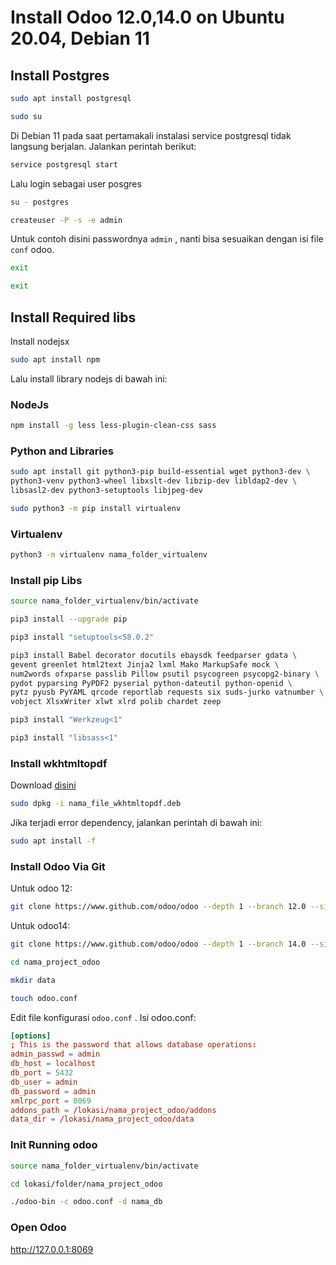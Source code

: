 # Install Odoo 12.0,14.0 on Ubuntu 20.04, Debian 11

## Install Postgres
```sh
sudo apt install postgresql
```
```sh
sudo su
```
Di Debian 11 pada saat pertamakali instalasi service postgresql tidak langsung berjalan. Jalankan perintah berikut:

```sh
service postgresql start
```
Lalu login sebagai user posgres
```sh
su - postgres
```
```sh
createuser -P -s -e admin
```
Untuk contoh disini passwordnya `admin` , nanti bisa sesuaikan dengan isi file `conf` odoo.

```sh
exit
```
```sh
exit
```

## Install Required libs

Install nodejsx
```sh
sudo apt install npm
```
Lalu install library nodejs di bawah ini:

### NodeJs
```sh
npm install -g less less-plugin-clean-css sass
```

### Python and Libraries
```sh
sudo apt install git python3-pip build-essential wget python3-dev \
python3-venv python3-wheel libxslt-dev libzip-dev libldap2-dev \
libsasl2-dev python3-setuptools libjpeg-dev
```
```sh
sudo python3 -m pip install virtualenv
```

### Virtualenv
```sh
python3 -m virtualenv nama_folder_virtualenv
```

### Install pip Libs
```sh
source nama_folder_virtualenv/bin/activate
```
```sh
pip3 install --upgrade pip
```
```sh
pip3 install "setuptools<58.0.2"
```
```sh
pip3 install Babel decorator docutils ebaysdk feedparser gdata \
gevent greenlet html2text Jinja2 lxml Mako MarkupSafe mock \
num2words ofxparse passlib Pillow psutil psycogreen psycopg2-binary \
pydot pyparsing PyPDF2 pyserial python-dateutil python-openid \
pytz pyusb PyYAML qrcode reportlab requests six suds-jurko vatnumber \
vobject XlsxWriter xlwt xlrd polib chardet zeep
```
```sh
pip3 install "Werkzeug<1"
```
```sh
pip3 install "libsass<1"
```

### Install wkhtmltopdf
Download <a href="https://wkhtmltopdf.org/downloads.html" target="_blank">disini</a>

```sh
sudo dpkg -i nama_file_wkhtmltopdf.deb
```
Jika terjadi error dependency, jalankan perintah di bawah ini:
```sh
sudo apt install -f
```

### Install Odoo Via Git

Untuk odoo 12:
```sh
git clone https://www.github.com/odoo/odoo --depth 1 --branch 12.0 --single-branch nama_project_odoo
```

Untuk odoo14:
```sh
git clone https://www.github.com/odoo/odoo --depth 1 --branch 14.0 --single-branch nama_project_odoo
```

```sh
cd nama_project_odoo
```
```sh
mkdir data
```
```sh
touch odoo.conf
```

Edit file konfigurasi `odoo.conf` . Isi odoo.conf:
```conf
[options]
; This is the password that allows database operations:
admin_passwd = admin
db_host = localhost
db_port = 5432
db_user = admin
db_password = admin
xmlrpc_port = 8069
addons_path = /lokasi/nama_project_odoo/addons
data_dir = /lokasi/nama_project_odoo/data
```

### Init Running odoo
```sh
source nama_folder_virtualenv/bin/activate
```
```sh
cd lokasi/folder/nama_project_odoo
```
```sh
./odoo-bin -c odoo.conf -d nama_db
```

### Open Odoo
http://127.0.0.1:8069
